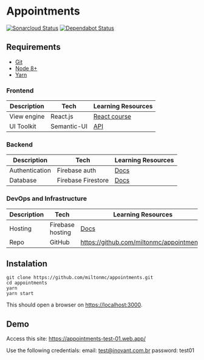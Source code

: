 # Appointments

[![Sonarcloud Status](https://sonarcloud.io/api/project_badges/measure?project=appointments&metric=alert_status)](https://sonarcloud.io/dashboard?id=appointments)
[![Dependabot Status](https://api.dependabot.com/badges/status?host=github&repo=miltonmc/appointments)](https://dependabot.com)

## Requirements

- [Git](https://git-scm.com/downloads)
- [Node 8+](https://nodejs.org/en/download/)
- [Yarn](https://yarnpkg.com/en/docs/install)

### Frontend

| Description | Tech | Learning Resources |
| --- | --- | --- |
| View engine | React.js | [React course](https://reacttraining.com/online/react-fundamentals) |
| UI Toolkit | Semantic-UI | [API](https://react.semantic-ui.com) |

### Backend

| Description | Tech | Learning Resources |
| --- | --- | --- |
| Authentication | Firebase auth | [Docs](https://firebase.google.com/docs/auth/) |
| Database | Firebase Firestore | [Docs](https://cloud.google.com/firestore/docs/) |

### DevOps and Infrastructure

| Description | Tech | Learning Resources |
| --- | --- | --- |
| Hosting | Firebase hosting | [Docs](https://firebase.google.com/docs/hosting/) |
| Repo | GitHub | <https://github.com/miltonmc/appointments/> |

## Instalation

```shell
git clone https://github.com/miltonmc/appointments.git
cd appointments
yarn
yarn start
```

This should open a browser on <https://localhost:3000>.

## Demo

Access this site: <https://appointments-test-01.web.app/>

Use the following credentials:
email: test@inovant.com.br
password: test01
